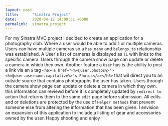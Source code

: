 ```yaml
---
layout: post
title:      "Sinatra Project"
date:       2020-04-12 14:09:51 +0000
permalink:  sinatra_project
---
```



For my Sinatra MVC project I decided to create an application for a photography club. Where a user would be able to add 1 or multiple cameras. Users can have multiple cameras so a `has_many` and `belongs_to` relationship was established.  A User's list of cameras is displayed as `li` with links to the specific camera. Users through the camera show page can update or delete a camera in which they own. 
Another feature a `User` has is the ability to post a link via an `a` tag  `<h6><a href="<%=@user.photos%>"> <%=@user.username.capitalize%>'s Photos</a></h6>`   that wil direct you  to an outside source that contains photographs the user has taken.  Users through the camera show page can update or delete a camera in which they own. this information can reviewd before it is completely updated by `redirect to` action that returns them to the same `edit` page before submission.  All edits and or deletions are protected by the use of `Helper methods` that prevent someone else from altering the information that has been given. I envision an expansion of this application to include a listing of gear and accessories owned by the user. Happy shooting and enjoy 
